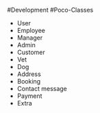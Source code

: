 #Development #Poco-Classes 
- User
- Employee
- Manager
- Admin
- Customer
- Vet
- Dog
- Address
- Booking
- Contact message
- Payment
- Extra